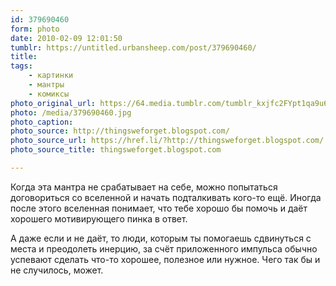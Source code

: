 ```yaml
---
id: 379690460
form: photo
date: 2010-02-09 12:01:50
tumblr: https://untitled.urbansheep.com/post/379690460/
title:
tags:
    - картинки
    - мантры
    - комиксы
photo_original_url: https://64.media.tumblr.com/tumblr_kxjfc2FYpt1qa9u6ko1_400.jpg
photo: /media/379690460.jpg
photo_caption: 
photo_source: http://thingsweforget.blogspot.com/
photo_source_url: https://href.li/?http://thingsweforget.blogspot.com/
photo_source_title: thingsweforget.blogspot.com

---
```


<p>Когда эта мантра не срабатывает на себе, можно попытаться договориться со вселенной и начать подталкивать кого-то ещё. Иногда после этого вселенная понимает, что тебе хорошо бы помочь и даёт хорошего мотивирующего пинка в ответ.</p>

<p>А даже если и не даёт, то люди, которым ты помогаешь сдвинуться с места и преодолеть инерцию, за счёт приложенного импульса обычно успевают сделать что-то хорошее, полезное или нужное. Чего так бы и не случилось, может.</p>
